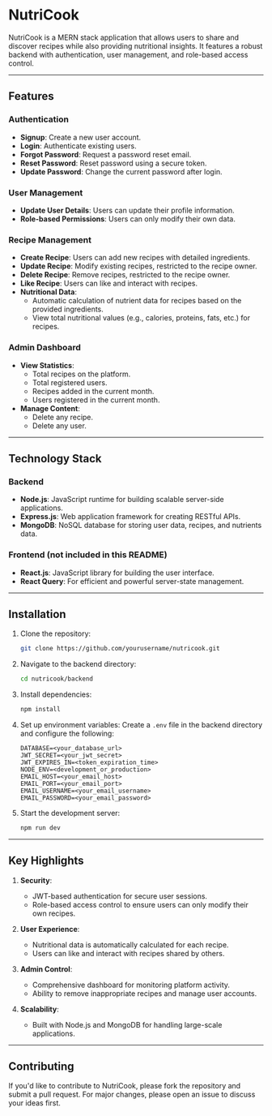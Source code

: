 # NutriCook

NutriCook is a MERN stack application that allows users to share and discover recipes while also providing nutritional insights. It features a robust backend with authentication, user management, and role-based access control.

---

## Features

### Authentication
- **Signup**: Create a new user account.
- **Login**: Authenticate existing users.
- **Forgot Password**: Request a password reset email.
- **Reset Password**: Reset password using a secure token.
- **Update Password**: Change the current password after login.

### User Management
- **Update User Details**: Users can update their profile information.
- **Role-based Permissions**: Users can only modify their own data.

### Recipe Management
- **Create Recipe**: Users can add new recipes with detailed ingredients.
- **Update Recipe**: Modify existing recipes, restricted to the recipe owner.
- **Delete Recipe**: Remove recipes, restricted to the recipe owner.
- **Like Recipe**: Users can like and interact with recipes.
- **Nutritional Data**:
  - Automatic calculation of nutrient data for recipes based on the provided ingredients.
  - View total nutritional values (e.g., calories, proteins, fats, etc.) for recipes.

### Admin Dashboard
- **View Statistics**:
  - Total recipes on the platform.
  - Total registered users.
  - Recipes added in the current month.
  - Users registered in the current month.
- **Manage Content**:
  - Delete any recipe.
  - Delete any user.

---

## Technology Stack

### Backend
- **Node.js**: JavaScript runtime for building scalable server-side applications.
- **Express.js**: Web application framework for creating RESTful APIs.
- **MongoDB**: NoSQL database for storing user data, recipes, and nutrients data.

### Frontend (not included in this README)
- **React.js**: JavaScript library for building the user interface.
- **React Query**: For efficient and powerful server-state management.

---

## Installation

1. Clone the repository:
   ```bash
   git clone https://github.com/yourusername/nutricook.git
   ```
2. Navigate to the backend directory:
   ```bash
   cd nutricook/backend
   ```
3. Install dependencies:
   ```bash
   npm install
   ```
4. Set up environment variables:
   Create a `.env` file in the backend directory and configure the following:
   ```env
   DATABASE=<your_database_url>
   JWT_SECRET=<your_jwt_secret>
   JWT_EXPIRES_IN=<token_expiration_time>
   NODE_ENV=<development_or_production>
   EMAIL_HOST=<your_email_host>
   EMAIL_PORT=<your_email_port>
   EMAIL_USERNAME=<your_email_username>
   EMAIL_PASSWORD=<your_email_password>
   ```
5. Start the development server:
   ```bash
   npm run dev
   ```

---

## Key Highlights

1. **Security**:
   - JWT-based authentication for secure user sessions.
   - Role-based access control to ensure users can only modify their own recipes.

2. **User Experience**:
   - Nutritional data is automatically calculated for each recipe.
   - Users can like and interact with recipes shared by others.

3. **Admin Control**:
   - Comprehensive dashboard for monitoring platform activity.
   - Ability to remove inappropriate recipes and manage user accounts.

4. **Scalability**:
   - Built with Node.js and MongoDB for handling large-scale applications.

---

## Contributing

If you'd like to contribute to NutriCook, please fork the repository and submit a pull request. For major changes, please open an issue to discuss your ideas first.

